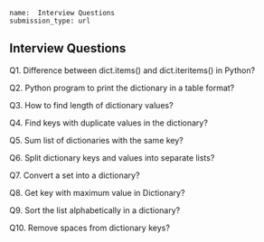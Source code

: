 ```ngMeta
name:  Interview Questions
submission_type: url
```
## Interview Questions
Q1. Difference between dict.items() and dict.iteritems() in Python?

Q2. Python program to print the dictionary in a table format?

Q3. How to find length of dictionary values?

Q4. Find keys with duplicate values in the dictionary?

Q5. Sum list of dictionaries with the same key?

Q6. Split dictionary keys and values into separate lists?

Q7. Convert a set into a dictionary?

Q8. Get key with maximum value in Dictionary?

Q9. Sort the list alphabetically in a dictionary?

Q10.  Remove spaces from dictionary keys?
